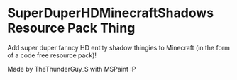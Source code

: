 # SuperDuperHDMinecraftShadows Resource Pack Thing
Add super duper fanncy HD entity shadow thingies to Minecraft (in the form of a code free resource pack)!

Made by TheThunderGuy_S with MSPaint :P